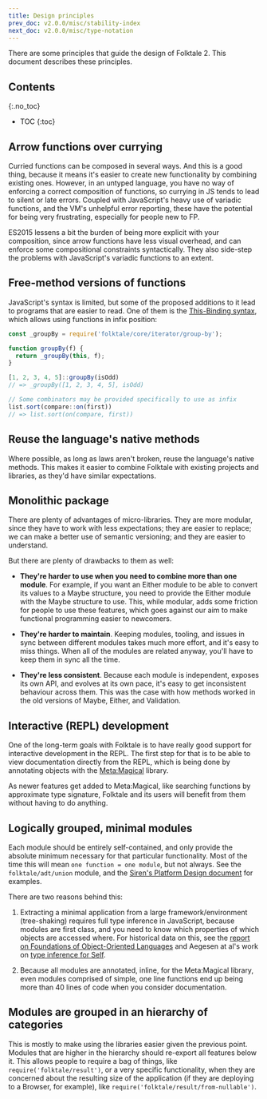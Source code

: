 ```yaml
---
title: Design principles
prev_doc: v2.0.0/misc/stability-index
next_doc: v2.0.0/misc/type-notation
---
```


There are some principles that guide the design of Folktale 2. This document describes these principles.


## Contents
{:.no_toc}

* TOC
{:toc}


## Arrow functions over currying

Curried functions can be composed in several ways. And this is a good
thing, because it means it's easier to create new functionality by combining
existing ones. However, in an untyped language, you have no way of
enforcing a correct composition of functions, so currying in JS tends to
lead to silent or late errors. Coupled with JavaScript's heavy use of
variadic functions, and the VM's unhelpful error reporting, these have the
potential for being very frustrating, especially for people new to FP.

ES2015 lessens a bit the burden of being more explicit with your
composition, since arrow functions have less visual overhead, and can
enforce some compositional constraints syntactically. They also side-step
the problems with JavaScript's variadic functions to an extent.


## Free-method versions of functions

JavaScript's syntax is limited, but some of the proposed additions to it
lead to programs that are easier to read. One of them is the
[This-Binding syntax](https://github.com/zenparsing/es-function-bind), which
allows using functions in infix position:

```js
const _groupBy = require('folktale/core/iterator/group-by');

function groupBy(f) {
  return _groupBy(this, f);
}

[1, 2, 3, 4, 5]::groupBy(isOdd)
// => _groupBy([1, 2, 3, 4, 5], isOdd)

// Some combinators may be provided specifically to use as infix
list.sort(compare::on(first))
// => list.sort(on(compare, first))
```

## Reuse the language's native methods

Where possible, as long as laws aren't broken, reuse the language's native methods.
This makes it easier to combine Folktale with existing projects and
libraries, as they'd have similar expectations.


## Monolithic package

There are plenty of advantages of micro-libraries. They are more modular,
since they have to work with less expectations; they are easier to replace;
we can make a better use of semantic versioning; and they are easier to
understand.

But there are plenty of drawbacks to them as well:

  - **They're harder to use when you need to combine more than one
    module**. For example, if you want an Either module to be able to convert
    its values to a Maybe structure, you need to provide the Either module
    with the Maybe structure to use. This, while modular, adds some friction
    for people to use these features, which goes against our aim to make
    functional programming easier to newcomers.

  - **They're harder to maintain**. Keeping modules, tooling, and issues in
    sync between different modules takes much more effort, and it's easy to
    miss things. When all of the modules are related anyway, you'll have to
    keep them in sync all the time.

  - **They're less consistent**. Because each module is independent, exposes
    its own API, and evolves at its own pace, it's easy to get inconsistent
    behaviour across them. This was the case with how methods worked in the
    old versions of Maybe, Either, and Validation.


## Interactive (REPL) development

One of the long-term goals with Folktale is to have really good support
for interactive development in the REPL. The first step for that is to be
able to view documentation directly from the REPL, which is being done by
annotating objects with the
[Meta:Magical](https://github.com/origamitower/metamagical) library.

As newer features get added to Meta:Magical, like searching functions by
approximate type signature, Folktale and its users will benefit from them
without having to do anything.


## Logically grouped, minimal modules
    
Each module should be entirely self-contained, and only provide the
absolute minimum necessary for that particular functionality. Most of the
time this will mean `one function = one module`, but not always. See the
`folktale/adt/union` module, and the
[Siren's Platform Design document](https://github.com/siren-lang/siren/blob/master/documentation/platform-design.md)
for examples.

There are two reasons behind this:

  1. Extracting a minimal application from a large framework/environment
    (tree-shaking) requires full type inference in JavaScript, because
    modules are first class, and you need to know which properties of which
    objects are accessed where. For historical data on this, see the
    [report on Foundations of Object-Oriented Languages](http://www.cs.cmu.edu/~aldrich/FOOL/FOOL1/FOOL1-report.pdf)
    and Aegesen at al's work on
    [type inference for Self](http://bibliography.selflanguage.org/type-inference.html).

  2. Because all modules are annotated, inline, for the Meta:Magical library,
    even modules comprised of simple, one line functions end up being more
    than 40 lines of code when you consider documentation.


## Modules are grouped in an hierarchy of categories

This is mostly to make using the libraries easier given the previous
point. Modules that are higher in the hierarchy should re-export all
features below it. This allows people to require a bag of things, like
`require('folktale/result')`, or a very specific functionality, when
they are concerned about the resulting size of the application (if they are
deploying to a Browser, for example), like
`require('folktale/result/from-nullable')`.
